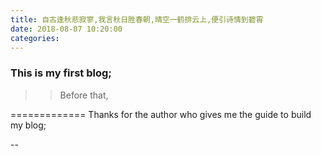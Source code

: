 ```yaml
---
title: 自古逢秋悲寂寥,我言秋日胜春朝,晴空一鹤排云上,便引诗情到碧霄
date: 2018-08-07 10:20:00
categories:
---
```


### This is my first blog;
> >Before that,

=============
Thanks for the author who gives me the guide to build my blog;

--